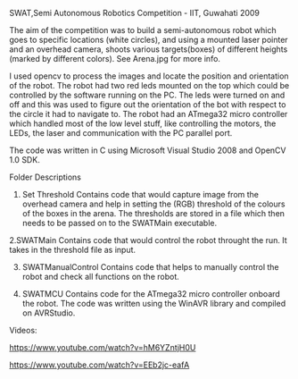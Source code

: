 SWAT,Semi Autonomous Robotics Competition - IIT, Guwahati 2009

The aim of the competition was to build a semi-autonomous robot which goes to specific locations (white circles), and using a mounted laser pointer and an overhead camera, shoots various targets(boxes) of different heights (marked by different colors). See Arena.jpg for more info.

I used opencv to process the images and locate the position and orientation of the robot. The robot had two red leds mounted on the top which could be controlled by the software running on the PC. The leds were turned on and off and this was used to figure out the orientation of the bot with respect to the circle it had to navigate to. The robot had an ATmega32 micro controller which handled most of the low level stuff, like controlling the motors, the LEDs, the laser and communication with the PC parallel port.

The code was written in C using Microsoft Visual Studio 2008 and OpenCV 1.0 SDK.

Folder Descriptions

1. Set Threshold
Contains code that would capture image from the overhead camera and help in setting the (RGB) threshold of the colours of the boxes in the arena. The thresholds are stored in a file which then needs to be passed on to the SWATMain executable.

2.SWATMain
Contains code that would control the robot throught the run. It takes in the threshold file as input.

3. SWATManualControl
Contains code that helps to manually control the robot and check all functions on the robot.

4. SWATMCU
Contains code for the ATmega32 micro controller onboard the robot. The code was written using the WinAVR library and compiled on AVRStudio.

Videos:

https://www.youtube.com/watch?v=hM6YZntjH0U

https://www.youtube.com/watch?v=EEb2jc-eafA
